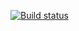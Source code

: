 [![Build status](https://ci.appveyor.com/api/projects/status/pw0ellyyqoxbt9c5?svg=true)](https://ci.appveyor.com/project/OlegShestakow/rest)
